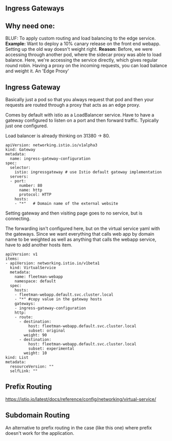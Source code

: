## Ingress Gateways

## Why need one: 
BLUF: To apply custom routing and load balancing to the edge service. 
**Example:** Want to deploy a 10% canary release on the front end webapp. Setting up the old way doesn't weight right. 
**Reason:** Before, we were accessing through another pod, where the sidecar proxy was able to load balance. Here, we're accessing the service directly, which gives regular round robin. Having a proxy on the incoming requests, you can load balance and weight it. An 'Edge Proxy'

## Ingress Gateway
Basically just a pod so that you always request that pod and then your requests are routed through a proxy that acts as an edge proxy. 

Comes by default with istio as a LoadBalancer service. Have to have a gateway configured to listen on a port and then forward traffic. 
Typically just one configured. 

Load balancer is already thinking on 31380 -> 80. 

```
apiVersion: networking.istio.io/v1alpha3
kind: Gateway
metadata:
  name: ingress-gateway-configuration
spec:
  selector:
    istio: ingressgateway # use Istio default gateway implementation
  servers:
  - port:
      number: 80
      name: http
      protocol: HTTP
    hosts:
    - "*"   # Domain name of the external website
```

Setting gateway and then visiting page goes to no service, but is connecting. 

The forwarding isn't configured here, but on the virtual service yaml with the gateways. Since we want everything that calls web app by domain name to be weighted as well as anything that calls the webapp service, have to add another hosts item. 
```
apiVersion: v1
items:
- apiVersion: networking.istio.io/v1beta1
  kind: VirtualService
  metadata:
    name: fleetman-webapp
    namespace: default
  spec:
    hosts:
    - fleetman-webapp.default.svc.cluster.local
    - "*" #copy value in the gateway hosts
    gateways:
    - ingress-gateway-configuration
    http:
    - route:
      - destination:
          host: fleetman-webapp.default.svc.cluster.local
          subset: original
        weight: 90
      - destination:
          host: fleetman-webapp.default.svc.cluster.local
          subset: experimental
        weight: 10
kind: List
metadata:
  resourceVersion: ""
  selfLink: ""
```

## Prefix Routing
https://istio.io/latest/docs/reference/config/networking/virtual-service/

## Subdomain Routing
An alternative to prefix routing in the case (like this one) where prefix doesn't work for the application.



